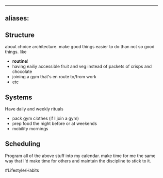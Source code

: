 
---
aliases:
---

## Structure
about choice architecture. make good things easier to do than not so good things. like 
- **routine**!
- having eailiy accessible fruit and veg instead of packets of crisps and chocolate
- joining a gym that's en route to/from work
- etc

## Systems
Have daily and weekly rituals
- pack gym clothes (if I join a gym)
- prep food the night before or at weekends
- mobility mornings

## Scheduling
Program all of the above stuff into my calendar. make time for me the same way that I'd make time for others and maintain the discipline to stick to it.

#Lifestyle/Habits 